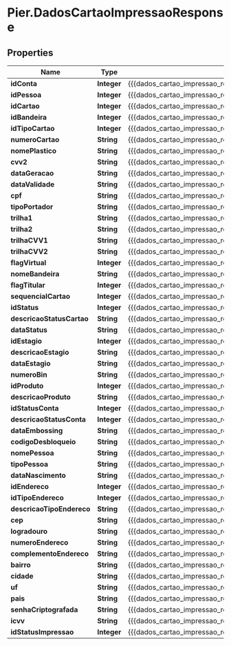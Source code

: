 # Pier.DadosCartaoImpressaoResponse

## Properties
Name | Type | Description | Notes
------------ | ------------- | ------------- | -------------
**idConta** | **Integer** | {{{dados_cartao_impressao_response_id_conta_value}}} | [optional] 
**idPessoa** | **Integer** | {{{dados_cartao_impressao_response_id_pessoa_value}}} | [optional] 
**idCartao** | **Integer** | {{{dados_cartao_impressao_response_id_cartao_value}}} | [optional] 
**idBandeira** | **Integer** | {{{dados_cartao_impressao_response_id_bandeira_value}}} | [optional] 
**idTipoCartao** | **Integer** | {{{dados_cartao_impressao_response_id_tipo_cartao_value}}} | [optional] 
**numeroCartao** | **String** | {{{dados_cartao_impressao_response_numero_cartao_value}}} | [optional] 
**nomePlastico** | **String** | {{{dados_cartao_impressao_response_nome_plastico_value}}} | [optional] 
**cvv2** | **String** | {{{dados_cartao_impressao_response_cvv2_value}}} | [optional] 
**dataGeracao** | **String** | {{{dados_cartao_impressao_response_data_geracao_value}}} | [optional] 
**dataValidade** | **String** | {{{dados_cartao_impressao_response_data_validade_value}}} | [optional] 
**cpf** | **String** | {{{dados_cartao_impressao_response_cpf_value}}} | [optional] 
**tipoPortador** | **String** | {{{dados_cartao_impressao_response_tipo_portador_value}}} | [optional] 
**trilha1** | **String** | {{{dados_cartao_impressao_response_trilha1_value}}} | [optional] 
**trilha2** | **String** | {{{dados_cartao_impressao_response_trilha2_value}}} | [optional] 
**trilhaCVV1** | **String** | {{{dados_cartao_impressao_response_trilha_c_v_v1_value}}} | [optional] 
**trilhaCVV2** | **String** | {{{dados_cartao_impressao_response_trilha_c_v_v2_value}}} | [optional] 
**flagVirtual** | **Integer** | {{{dados_cartao_impressao_response_flag_virtual_value}}} | [optional] 
**nomeBandeira** | **String** | {{{dados_cartao_impressao_response_nome_bandeira_value}}} | [optional] 
**flagTitular** | **Integer** | {{{dados_cartao_impressao_response_flag_titular_value}}} | [optional] 
**sequencialCartao** | **Integer** | {{{dados_cartao_impressao_response_sequencial_cartao_value}}} | [optional] 
**idStatus** | **Integer** | {{{dados_cartao_impressao_response_id_status_value}}} | [optional] 
**descricaoStatusCartao** | **String** | {{{dados_cartao_impressao_response_descricao_status_cartao_value}}} | [optional] 
**dataStatus** | **String** | {{{dados_cartao_impressao_response_data_status_value}}} | [optional] 
**idEstagio** | **Integer** | {{{dados_cartao_impressao_response_id_estagio_value}}} | [optional] 
**descricaoEstagio** | **String** | {{{dados_cartao_impressao_response_descricao_estagio_value}}} | [optional] 
**dataEstagio** | **String** | {{{dados_cartao_impressao_response_data_estagio_value}}} | [optional] 
**numeroBin** | **String** | {{{dados_cartao_impressao_response_numero_bin_value}}} | [optional] 
**idProduto** | **Integer** | {{{dados_cartao_impressao_response_id_produto_value}}} | [optional] 
**descricaoProduto** | **String** | {{{dados_cartao_impressao_response_descricao_produto_value}}} | [optional] 
**idStatusConta** | **Integer** | {{{dados_cartao_impressao_response_id_status_conta_value}}} | [optional] 
**descricaoStatusConta** | **Integer** | {{{dados_cartao_impressao_response_descricao_status_conta_value}}} | [optional] 
**dataEmbossing** | **String** | {{{dados_cartao_impressao_response_data_embossing_value}}} | [optional] 
**codigoDesbloqueio** | **String** | {{{dados_cartao_impressao_response_codigo_desbloqueio_value}}} | [optional] 
**nomePessoa** | **String** | {{{dados_cartao_impressao_response_nome_pessoa_value}}} | [optional] 
**tipoPessoa** | **String** | {{{dados_cartao_impressao_response_tipo_pessoa_value}}} | [optional] 
**dataNascimento** | **String** | {{{dados_cartao_impressao_response_data_nascimento_value}}} | [optional] 
**idEndereco** | **Integer** | {{{dados_cartao_impressao_response_id_endereco_value}}} | [optional] 
**idTipoEndereco** | **Integer** | {{{dados_cartao_impressao_response_id_tipo_endereco_value}}} | [optional] 
**descricaoTipoEndereco** | **String** | {{{dados_cartao_impressao_response_descricao_tipo_endereco_value}}} | [optional] 
**cep** | **String** | {{{dados_cartao_impressao_response_cep_value}}} | [optional] 
**logradouro** | **String** | {{{dados_cartao_impressao_response_logradouro_value}}} | [optional] 
**numeroEndereco** | **String** | {{{dados_cartao_impressao_response_numero_endereco_value}}} | [optional] 
**complementoEndereco** | **String** | {{{dados_cartao_impressao_response_complemento_endereco_value}}} | [optional] 
**bairro** | **String** | {{{dados_cartao_impressao_response_bairro_value}}} | [optional] 
**cidade** | **String** | {{{dados_cartao_impressao_response_cidade_value}}} | [optional] 
**uf** | **String** | {{{dados_cartao_impressao_response_uf_value}}} | [optional] 
**pais** | **String** | {{{dados_cartao_impressao_response_pais_value}}} | [optional] 
**senhaCriptografada** | **String** | {{{dados_cartao_impressao_response_senha_criptografada_value}}} | [optional] 
**icvv** | **String** | {{{dados_cartao_impressao_response_icvv_value}}} | [optional] 
**idStatusImpressao** | **Integer** | {{{dados_cartao_impressao_response_id_status_impressao_value}}} | [optional] 


